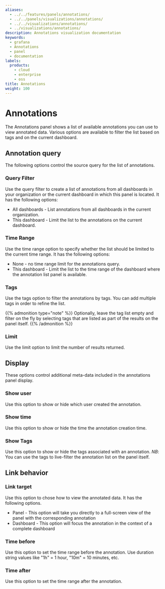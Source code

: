 ```yaml
---
aliases:
  - ../../features/panels/annotations/
  - ../../panels/visualizations/annotations/
  - ../../visualizations/annotations/
  - ../visualizations/annotations/
description: Annotations visualization documentation
keywords:
  - grafana
  - Annotations
  - panel
  - documentation
labels:
  products:
    - cloud
    - enterprise
    - oss
title: Annotations
weight: 100
---
```


# Annotations

The Annotations panel shows a list of available annotations you can use to view annotated data. Various options are available to filter the list based on tags and on the current dashboard.

## Annotation query

The following options control the source query for the list of annotations.

### Query Filter

Use the query filter to create a list of annotations from all dashboards in your organization or the current dashboard in which this panel is located. It has the following options:

- All dashboards - List annotations from all dashboards in the current organization.
- This dashboard - Limit the list to the annotations on the current dashboard.

### Time Range

Use the time range option to specify whether the list should be limited to the current time range. It has the following options:

- None - no time range limit for the annotations query.
- This dashboard - Limit the list to the time range of the dashboard where the annotation list panel is available.

### Tags

Use the tags option to filter the annotations by tags. You can add multiple tags in order to refine the list.

{{% admonition type="note" %}}
Optionally, leave the tag list empty and filter on the fly by selecting tags that are listed as part of the results on the panel itself.
{{% /admonition %}}

### Limit

Use the limit option to limit the number of results returned.

## Display

These options control additional meta-data included in the annotations panel display.

### Show user

Use this option to show or hide which user created the annotation.

### Show time

Use this option to show or hide the time the annotation creation time.

### Show Tags

Use this option to show or hide the tags associated with an annotation. _NB_: You can use the tags to live-filter the annotation list on the panel itself.

## Link behavior

### Link target

Use this option to chose how to view the annotated data. It has the following options.

- Panel - This option will take you directly to a full-screen view of the panel with the corresponding annotation
- Dashboard - This option will focus the annotation in the context of a complete dashboard

### Time before

Use this option to set the time range before the annotation. Use duration string values like "1h" = 1 hour, "10m" = 10 minutes, etc.

### Time after

Use this option to set the time range after the annotation.
